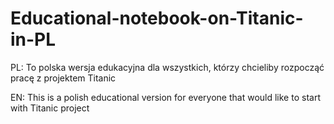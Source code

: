 # Educational-notebook-on-Titanic-in-PL
PL: To polska wersja edukacyjna dla wszystkich, którzy chcieliby rozpocząć pracę z projektem Titanic

EN: This is a polish educational version for everyone that would like to start with Titanic project
